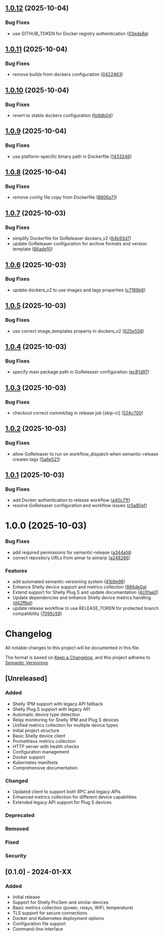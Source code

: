 ## [1.0.12](https://github.com/aimarjs/shelly-prometheus-exporter/compare/v1.0.11...v1.0.12) (2025-10-04)


### Bug Fixes

* use GITHUB_TOKEN for Docker registry authentication ([03eda9a](https://github.com/aimarjs/shelly-prometheus-exporter/commit/03eda9a09046c80057330b40c08e88921e984d55))

## [1.0.11](https://github.com/aimarjs/shelly-prometheus-exporter/compare/v1.0.10...v1.0.11) (2025-10-04)


### Bug Fixes

* remove buildx from dockers configuration ([0422463](https://github.com/aimarjs/shelly-prometheus-exporter/commit/0422463e7d01ad25a757ed1a0b0177b310aca39f))

## [1.0.10](https://github.com/aimarjs/shelly-prometheus-exporter/compare/v1.0.9...v1.0.10) (2025-10-04)


### Bug Fixes

* revert to stable dockers configuration ([fe9db04](https://github.com/aimarjs/shelly-prometheus-exporter/commit/fe9db04cd25cc888f074daee6e475e381ef27dc3))

## [1.0.9](https://github.com/aimarjs/shelly-prometheus-exporter/compare/v1.0.8...v1.0.9) (2025-10-04)


### Bug Fixes

* use platform-specific binary path in Dockerfile ([1433246](https://github.com/aimarjs/shelly-prometheus-exporter/commit/14332462594806b700a69201c2f29d8f39bedef1))

## [1.0.8](https://github.com/aimarjs/shelly-prometheus-exporter/compare/v1.0.7...v1.0.8) (2025-10-04)


### Bug Fixes

* remove config file copy from Dockerfile ([8806a71](https://github.com/aimarjs/shelly-prometheus-exporter/commit/8806a716e64b7cd362d2c969a8f4490e219a1af3))

## [1.0.7](https://github.com/aimarjs/shelly-prometheus-exporter/compare/v1.0.6...v1.0.7) (2025-10-03)


### Bug Fixes

* simplify Dockerfile for GoReleaser dockers_v2 ([64b93d7](https://github.com/aimarjs/shelly-prometheus-exporter/commit/64b93d7a0e096cae7e1d79a1b7776f2646bc3336))
* update GoReleaser configuration for archive formats and version template ([86ade10](https://github.com/aimarjs/shelly-prometheus-exporter/commit/86ade10eeb89b6c1c65e6c2f3c498917f23b3c81))

## [1.0.6](https://github.com/aimarjs/shelly-prometheus-exporter/compare/v1.0.5...v1.0.6) (2025-10-03)


### Bug Fixes

* update dockers_v2 to use images and tags properties ([c7189b6](https://github.com/aimarjs/shelly-prometheus-exporter/commit/c7189b676a101537bf803c90a18c6ee126183652))

## [1.0.5](https://github.com/aimarjs/shelly-prometheus-exporter/compare/v1.0.4...v1.0.5) (2025-10-03)


### Bug Fixes

* use correct image_templates property in dockers_v2 ([625e556](https://github.com/aimarjs/shelly-prometheus-exporter/commit/625e556da927132f37296edb09531100f23c76d6))

## [1.0.4](https://github.com/aimarjs/shelly-prometheus-exporter/compare/v1.0.3...v1.0.4) (2025-10-03)


### Bug Fixes

* specify main package path in GoReleaser configuration ([ec81d97](https://github.com/aimarjs/shelly-prometheus-exporter/commit/ec81d97455d820fff2cce088428b8a8835ab0ebe))

## [1.0.3](https://github.com/aimarjs/shelly-prometheus-exporter/compare/v1.0.2...v1.0.3) (2025-10-03)


### Bug Fixes

* checkout correct commit/tag in release job [skip-ci] ([524c700](https://github.com/aimarjs/shelly-prometheus-exporter/commit/524c7009d5ad1c7cbe17da5a4ab413a86a444be6))

## [1.0.2](https://github.com/aimarjs/shelly-prometheus-exporter/compare/v1.0.1...v1.0.2) (2025-10-03)


### Bug Fixes

* allow GoReleaser to run on workflow_dispatch when semantic-release creates tags ([5a6e521](https://github.com/aimarjs/shelly-prometheus-exporter/commit/5a6e521ce9454d47d5e776ab67230efae988149b))

## [1.0.1](https://github.com/aimarjs/shelly-prometheus-exporter/compare/v1.0.0...v1.0.1) (2025-10-03)


### Bug Fixes

* add Docker authentication to release workflow ([a40c71f](https://github.com/aimarjs/shelly-prometheus-exporter/commit/a40c71fcd7436ac159909c9915ac397c9084e863))
* resolve GoReleaser configuration and workflow issues ([c5a80ef](https://github.com/aimarjs/shelly-prometheus-exporter/commit/c5a80ef9090d2955622e2a8a227d654e35b1cb0d))

# 1.0.0 (2025-10-03)


### Bug Fixes

* add required permissions for semantic-release ([a344afd](https://github.com/aimarjs/shelly-prometheus-exporter/commit/a344afd0c98f4f6b7b0f686a5b3ba4a9bbbbe1a2))
* correct repository URLs from aimar to aimarjs ([a248266](https://github.com/aimarjs/shelly-prometheus-exporter/commit/a24826618db3d2a365da3428d742db6749be708f))


### Features

* add automated semantic versioning system ([41b9e96](https://github.com/aimarjs/shelly-prometheus-exporter/commit/41b9e96bddfc87154d979f5073596367876c4247))
* Enhance Shelly device support and metrics collection ([866de0a](https://github.com/aimarjs/shelly-prometheus-exporter/commit/866de0aac002db2593532d77c4ff60bae202f963))
* Extend support for Shelly Plug S and update documentation ([4c0faa0](https://github.com/aimarjs/shelly-prometheus-exporter/commit/4c0faa06ac2e1b143796459b669c74e18bc3459b))
* Update dependencies and enhance Shelly device metrics handling ([d42ffbd](https://github.com/aimarjs/shelly-prometheus-exporter/commit/d42ffbda08542890b708ba9b0bffd29136021bdf))
* update release workflow to use RELEASE_TOKEN for protected branch compatibility ([7095c59](https://github.com/aimarjs/shelly-prometheus-exporter/commit/7095c59ccc286ef797f157aa571a43750aee0604))

# Changelog

All notable changes to this project will be documented in this file.

The format is based on [Keep a Changelog](https://keepachangelog.com/en/1.0.0/),
and this project adheres to [Semantic Versioning](https://semver.org/spec/v2.0.0.html).

## [Unreleased]

### Added

- Shelly 1PM support with legacy API fallback
- Shelly Plug S support with legacy API
- Automatic device type detection
- Relay monitoring for Shelly 1PM and Plug S devices
- Unified metrics collection for multiple device types
- Initial project structure
- Basic Shelly device client
- Prometheus metrics collection
- HTTP server with health checks
- Configuration management
- Docker support
- Kubernetes manifests
- Comprehensive documentation

### Changed

- Updated client to support both RPC and legacy APIs
- Enhanced metrics collection for different device capabilities
- Extended legacy API support for Plug S devices

### Deprecated

### Removed

### Fixed

### Security

## [0.1.0] - 2024-01-XX

### Added

- Initial release
- Support for Shelly Pro3em and similar devices
- Basic metrics collection (power, relays, WiFi, temperature)
- TLS support for secure connections
- Docker and Kubernetes deployment options
- Configuration file support
- Command-line interface
